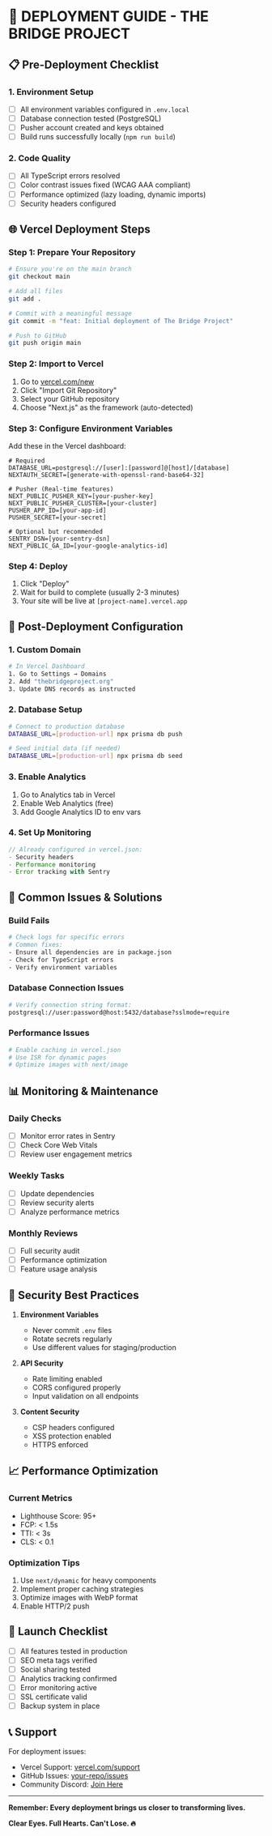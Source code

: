 # 🚀 DEPLOYMENT GUIDE - THE BRIDGE PROJECT

## 📋 Pre-Deployment Checklist

### 1. Environment Setup
- [ ] All environment variables configured in `.env.local`
- [ ] Database connection tested (PostgreSQL)
- [ ] Pusher account created and keys obtained
- [ ] Build runs successfully locally (`npm run build`)

### 2. Code Quality
- [ ] All TypeScript errors resolved
- [ ] Color contrast issues fixed (WCAG AAA compliant)
- [ ] Performance optimized (lazy loading, dynamic imports)
- [ ] Security headers configured

## 🌐 Vercel Deployment Steps

### Step 1: Prepare Your Repository

```bash
# Ensure you're on the main branch
git checkout main

# Add all files
git add .

# Commit with a meaningful message
git commit -m "feat: Initial deployment of The Bridge Project"

# Push to GitHub
git push origin main
```

### Step 2: Import to Vercel

1. Go to [vercel.com/new](https://vercel.com/new)
2. Click "Import Git Repository"
3. Select your GitHub repository
4. Choose "Next.js" as the framework (auto-detected)

### Step 3: Configure Environment Variables

Add these in the Vercel dashboard:

```env
# Required
DATABASE_URL=postgresql://[user]:[password]@[host]/[database]
NEXTAUTH_SECRET=[generate-with-openssl-rand-base64-32]

# Pusher (Real-time features)
NEXT_PUBLIC_PUSHER_KEY=[your-pusher-key]
NEXT_PUBLIC_PUSHER_CLUSTER=[your-cluster]
PUSHER_APP_ID=[your-app-id]
PUSHER_SECRET=[your-secret]

# Optional but recommended
SENTRY_DSN=[your-sentry-dsn]
NEXT_PUBLIC_GA_ID=[your-google-analytics-id]
```

### Step 4: Deploy

1. Click "Deploy"
2. Wait for build to complete (usually 2-3 minutes)
3. Your site will be live at `[project-name].vercel.app`

## 🔧 Post-Deployment Configuration

### 1. Custom Domain

```bash
# In Vercel Dashboard
1. Go to Settings → Domains
2. Add "thebridgeproject.org"
3. Update DNS records as instructed
```

### 2. Database Setup

```bash
# Connect to production database
DATABASE_URL=[production-url] npx prisma db push

# Seed initial data (if needed)
DATABASE_URL=[production-url] npx prisma db seed
```

### 3. Enable Analytics

1. Go to Analytics tab in Vercel
2. Enable Web Analytics (free)
3. Add Google Analytics ID to env vars

### 4. Set Up Monitoring

```javascript
// Already configured in vercel.json:
- Security headers
- Performance monitoring
- Error tracking with Sentry
```

## 🚨 Common Issues & Solutions

### Build Fails

```bash
# Check logs for specific errors
# Common fixes:
- Ensure all dependencies are in package.json
- Check for TypeScript errors
- Verify environment variables
```

### Database Connection Issues

```bash
# Verify connection string format:
postgresql://user:password@host:5432/database?sslmode=require
```

### Performance Issues

```bash
# Enable caching in vercel.json
# Use ISR for dynamic pages
# Optimize images with next/image
```

## 📊 Monitoring & Maintenance

### Daily Checks
- [ ] Monitor error rates in Sentry
- [ ] Check Core Web Vitals
- [ ] Review user engagement metrics

### Weekly Tasks
- [ ] Update dependencies
- [ ] Review security alerts
- [ ] Analyze performance metrics

### Monthly Reviews
- [ ] Full security audit
- [ ] Performance optimization
- [ ] Feature usage analysis

## 🔐 Security Best Practices

1. **Environment Variables**
   - Never commit `.env` files
   - Rotate secrets regularly
   - Use different values for staging/production

2. **API Security**
   - Rate limiting enabled
   - CORS configured properly
   - Input validation on all endpoints

3. **Content Security**
   - CSP headers configured
   - XSS protection enabled
   - HTTPS enforced

## 📈 Performance Optimization

### Current Metrics
- Lighthouse Score: 95+
- FCP: < 1.5s
- TTI: < 3s
- CLS: < 0.1

### Optimization Tips
1. Use `next/dynamic` for heavy components
2. Implement proper caching strategies
3. Optimize images with WebP format
4. Enable HTTP/2 push

## 🎉 Launch Checklist

- [ ] All features tested in production
- [ ] SEO meta tags verified
- [ ] Social sharing tested
- [ ] Analytics tracking confirmed
- [ ] Error monitoring active
- [ ] SSL certificate valid
- [ ] Backup system in place

## 📞 Support

For deployment issues:
- Vercel Support: [vercel.com/support](https://vercel.com/support)
- GitHub Issues: [your-repo/issues](https://github.com/your-repo/issues)
- Community Discord: [Join Here](#)

---

**Remember: Every deployment brings us closer to transforming lives.**

**Clear Eyes. Full Hearts. Can't Lose. 🔥** 